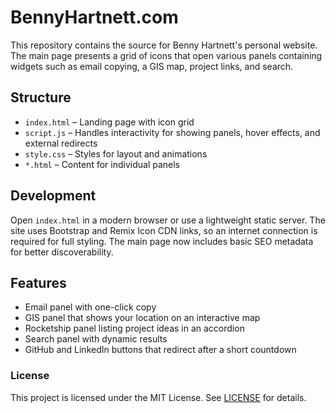 # BennyHartnett.com

This repository contains the source for Benny Hartnett's personal website. The main page presents a grid of icons that open various panels containing widgets such as email copying, a GIS map, project links, and search.

## Structure
- `index.html` – Landing page with icon grid
- `script.js` – Handles interactivity for showing panels, hover effects, and external redirects
- `style.css` – Styles for layout and animations
- `*.html` – Content for individual panels

## Development
Open `index.html` in a modern browser or use a lightweight static server. The site uses Bootstrap and Remix Icon CDN links, so an internet connection is required for full styling. The main page now includes basic SEO metadata for better discoverability.

## Features
- Email panel with one-click copy
- GIS panel that shows your location on an interactive map
- Rocketship panel listing project ideas in an accordion
- Search panel with dynamic results
- GitHub and LinkedIn buttons that redirect after a short countdown


### License
This project is licensed under the MIT License. See [LICENSE](LICENSE) for details.
